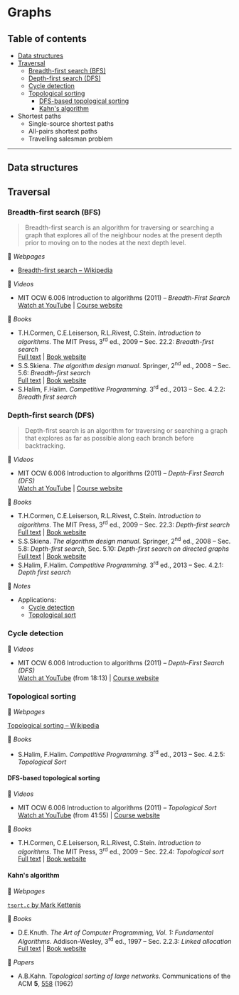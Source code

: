 # Graphs

## Table of contents

* [Data structures](#data-structures)
* [Traversal](#traversal)
	* [Breadth-first search (BFS)](#breadth-first-search-bfs)
	* [Depth-first search (DFS)](#depth-first-search-dfs)
	* [Cycle detection](#cycle-detection)
	* [Topological sorting](#topological-sorting)
		* [DFS-based topological sorting](#dfs-based-topological-sorting)
		* [Kahn's algorithm](#kahns-algorithm)
* Shortest paths
	* Single-source shortest paths
	* All-pairs shortest paths
	* Travelling salesman problem

---

## Data structures

## Traversal

### Breadth-first search (BFS)

> Breadth-first search is an algorithm for traversing or searching a graph that explores all of the neighbour nodes at the present depth prior to moving on to the nodes at the next depth level.

:link: *Webpages*

* [Breadth-first search &ndash; Wikipedia](https://en.wikipedia.org/wiki/Breadth-first_search)

:movie_camera: *Videos*

* MIT OCW 6.006 Introduction to algorithms (2011) &ndash; *Breadth-First Search*\
[Watch at YouTube](https://www.youtube.com/watch?v=s-CYnVz-uh4) | [Course website](https://ocw.mit.edu/courses/electrical-engineering-and-computer-science/6-006-introduction-to-algorithms-fall-2011/index.htm)

:book: *Books*

* T.H.Cormen, C.E.Leiserson, R.L.Rivest, C.Stein. *Introduction to algorithms*. The MIT Press, 3<sup>rd</sup> ed., 2009 &ndash; Sec. 22.2: *Breadth-first search*\
[Full text](https://labs.xjtudlc.com/labs/wldmt/reading%20list/books/Algorithms%20and%20optimization/Introduction%20to%20Algorithms.pdf) | [Book website](https://mitpress.mit.edu/books/introduction-algorithms-third-edition)
* S.S.Skiena. *The algorithm design manual*. Springer, 2<sup>nd</sup> ed., 2008 &ndash; Sec. 5.6: *Breadth-first search*\
[Full text](http://mimoza.marmara.edu.tr/~msakalli/cse706_12/SkienaTheAlgorithmDesignManual.pdf) | [Book website](http://www.algorist.com/)
* S.Halim, F.Halim. *Competitive Programming.* 3<sup>rd</sup> ed., 2013 &ndash; Sec. 4.2.2: *Breadth first search*

<!-- :memo: *Notes*

* Applications:
	* Connected components
	* Two-colouring -->

### Depth-first search (DFS)

> Depth-first search is an algorithm for traversing or searching a graph that explores as far as possible along each branch before backtracking.

:movie_camera: *Videos*

* MIT OCW 6.006 Introduction to algorithms (2011) &ndash; *Depth-First Search (DFS)*\
[Watch at YouTube](https://www.youtube.com/watch?v=AfSk24UTFS8) | [Course website](https://ocw.mit.edu/courses/electrical-engineering-and-computer-science/6-006-introduction-to-algorithms-fall-2011/index.htm)

:book: *Books*

* T.H.Cormen, C.E.Leiserson, R.L.Rivest, C.Stein. *Introduction to algorithms*. The MIT Press, 3<sup>rd</sup> ed., 2009 &ndash; Sec. 22.3: *Depth-first search*\
[Full text](https://labs.xjtudlc.com/labs/wldmt/reading%20list/books/Algorithms%20and%20optimization/Introduction%20to%20Algorithms.pdf) | [Book website](https://mitpress.mit.edu/books/introduction-algorithms-third-edition)
* S.S.Skiena. *The algorithm design manual*. Springer, 2<sup>nd</sup> ed., 2008 &ndash; Sec. 5.8: *Depth-first search*, Sec. 5.10: *Depth-first search on directed graphs*\
[Full text](http://mimoza.marmara.edu.tr/~msakalli/cse706_12/SkienaTheAlgorithmDesignManual.pdf) | [Book website](http://www.algorist.com/)
* S.Halim, F.Halim. *Competitive Programming.* 3<sup>rd</sup> ed., 2013 &ndash; Sec. 4.2.1: *Depth first search*

:memo: *Notes*

* Applications:
 	* [Cycle detection](#cycle-detection)
	* [Topological sort](#topological-sort)

### Cycle detection

:movie_camera: *Videos*

* MIT OCW 6.006 Introduction to algorithms (2011) &ndash; *Depth-First Search (DFS)*\
[Watch at YouTube](https://www.youtube.com/AfSk24UTFS8?t=1093) (from 18:13) | [Course website](https://ocw.mit.edu/courses/electrical-engineering-and-computer-science/6-006-introduction-to-algorithms-fall-2011/index.htm)

### Topological sorting

:link: *Webpages*

[Topological sorting &ndash; Wikipedia](https://en.wikipedia.org/wiki/Topological_sorting)

:book: *Books*

* S.Halim, F.Halim. *Competitive Programming.* 3<sup>rd</sup> ed., 2013 &ndash; Sec. 4.2.5: *Topological Sort*

#### DFS-based topological sorting

:movie_camera: *Videos*

* MIT OCW 6.006 Introduction to algorithms (2011) &ndash; *Topological Sort*\
[Watch at YouTube](https://www.youtube.com/watch?v=AfSk24UTFS8&t=2515) (from 41:55) | [Course website](https://ocw.mit.edu/courses/electrical-engineering-and-computer-science/6-006-introduction-to-algorithms-fall-2011/index.htm)

:book: *Books*

* T.H.Cormen, C.E.Leiserson, R.L.Rivest, C.Stein. *Introduction to algorithms*. The MIT Press, 3<sup>rd</sup> ed., 2009 &ndash; Sec. 22.4: *Topological sort*\
[Full text](https://labs.xjtudlc.com/labs/wldmt/reading%20list/books/Algorithms%20and%20optimization/Introduction%20to%20Algorithms.pdf) | [Book website](https://mitpress.mit.edu/books/introduction-algorithms-third-edition)

#### Kahn's algorithm

:link: *Webpages*

[`tsort.c` by Mark Kettenis](http://agentzh.org/misc/code/coreutils/tsort.c.html)

:book: *Books*

* D.E.Knuth. *The Art of Computer Programming, Vol. 1: Fundamental Algorithms*. Addison-Wesley, 3<sup>rd</sup> ed., 1997 &ndash; Sec. 2.2.3: *Linked allocation*\
[Full text](http://broiler.astrometry.net/~kilian/The_Art_of_Computer_Programming%20-%20Vol%201.pdf) | [Book website](https://www-cs-faculty.stanford.edu/~knuth/taocp.html)

:page_facing_up: *Papers*

* A.B.Kahn. *Topological sorting of large networks*. Communications of the ACM **5**, [558](https://dx.doi.org/10.1145/368996.369025) (1962)

<!--
:memo: *Notes*

* Applications:
	* Coffman&ndash;Graham algorithm
	* Layered graph drawing
-->
